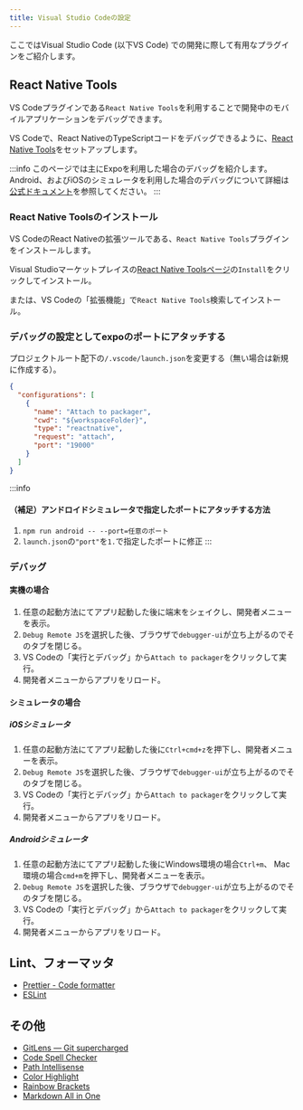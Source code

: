 ```yaml
---
title: Visual Studio Codeの設定
---
```


ここではVisual Studio Code (以下VS Code) での開発に際して有用なプラグインをご紹介します。

## React Native Tools

VS Codeプラグインである`React Native Tools`を利用することで開発中のモバイルアプリケーションをデバッグできます。

VS Codeで、React NativeのTypeScriptコードをデバッグできるように、[React Native Tools](https://marketplace.visualstudio.com/items?itemName=msjsdiag.vscode-react-native)をセットアップします。

:::info
このページでは主にExpoを利用した場合のデバッグを紹介します。
Android、およびiOSのシミュレータを利用した場合のデバッグについて詳細は[公式ドキュメント](https://marketplace.visualstudio.com/items?itemName=msjsdiag.vscode-react-native)を参照してください。
:::

### React Native Toolsのインストール

VS CodeのReact Nativeの拡張ツールである、`React Native Tools`プラグインをインストールします。

Visual Studioマーケットプレイスの[React Native Toolsページ](https://marketplace.visualstudio.com/items?itemName=msjsdiag.vscode-react-native)の`Install`をクリックしてインストール。

または、VS Codeの「拡張機能」で`React Native Tools`検索してインストール。

### デバッグの設定としてexpoのポートにアタッチする

プロジェクトルート配下の`/.vscode/launch.json`を変更する（無い場合は新規に作成する）。

```json title="/.vscode/launch.json"
{
  "configurations": [
    {
      "name": "Attach to packager",
      "cwd": "${workspaceFolder}",
      "type": "reactnative",
      "request": "attach",
      "port": "19000"
    }
  ]
}
```

:::info

#### （補足）アンドロイドシミュレータで指定したポートにアタッチする方法

1. `npm run android -- --port=任意のポート`
2. `launch.json`の`"port"`を`1.`で指定したポートに修正
:::

### デバッグ

#### 実機の場合

1. 任意の起動方法にてアプリ起動した後に端末をシェイクし、開発者メニューを表示。
2. `Debug Remote JS`を選択した後、ブラウザで`debugger-ui`が立ち上がるのでそのタブを閉じる。
3. VS Codeの「実行とデバッグ」から`Attach to packager`をクリックして実行。
4. 開発者メニューからアプリをリロード。

#### シミュレータの場合

##### iOSシミュレータ

1. 任意の起動方法にてアプリ起動した後に`Ctrl+cmd+z`を押下し、開発者メニューを表示。
2. `Debug Remote JS`を選択した後、ブラウザで`debugger-ui`が立ち上がるのでそのタブを閉じる。
3. VS Codeの「実行とデバッグ」から`Attach to packager`をクリックして実行。
4. 開発者メニューからアプリをリロード。

##### Androidシミュレータ

1. 任意の起動方法にてアプリ起動した後にWindows環境の場合`Ctrl+m`、 Mac環境の場合`cmd+m`を押下し、開発者メニューを表示。
2. `Debug Remote JS`を選択した後、ブラウザで`debugger-ui`が立ち上がるのでそのタブを閉じる。
3. VS Codeの「実行とデバッグ」から`Attach to packager`をクリックして実行。
4. 開発者メニューからアプリをリロード。

## Lint、フォーマッタ

- [Prettier - Code formatter](https://marketplace.visualstudio.com/items?itemName=esbenp.prettier-vscode)
- [ESLint](https://marketplace.visualstudio.com/items?itemName=dbaeumer.vscode-eslint)

## その他

- [GitLens — Git supercharged](https://marketplace.visualstudio.com/items?itemName=eamodio.gitlens)
- [Code Spell Checker](https://marketplace.visualstudio.com/items?itemName=streetsidesoftware.code-spell-checker)
- [Path Intellisense](https://marketplace.visualstudio.com/items?itemName=christian-kohler.path-intellisense)
- [Color Highlight](https://marketplace.visualstudio.com/items?itemName=naumovs.color-highlight)
- [Rainbow Brackets](https://marketplace.visualstudio.com/items?itemName=2gua.rainbow-brackets)
- [Markdown All in One](https://marketplace.visualstudio.com/items?itemName=yzhang.markdown-all-in-one)
